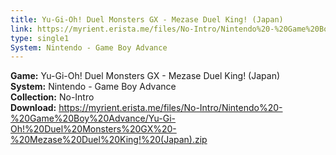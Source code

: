 ```yaml
---
title: Yu-Gi-Oh! Duel Monsters GX - Mezase Duel King! (Japan)
link: https://myrient.erista.me/files/No-Intro/Nintendo%20-%20Game%20Boy%20Advance/Yu-Gi-Oh!%20Duel%20Monsters%20GX%20-%20Mezase%20Duel%20King!%20(Japan).zip
type: single1
System: Nintendo - Game Boy Advance
---
```

<b>Game:</b> Yu-Gi-Oh! Duel Monsters GX - Mezase Duel King! (Japan)<br>
<b>System:</b> Nintendo - Game Boy Advance<br>
<b>Collection:</b> No-Intro<br>
<b>Download:</b> https://myrient.erista.me/files/No-Intro/Nintendo%20-%20Game%20Boy%20Advance/Yu-Gi-Oh!%20Duel%20Monsters%20GX%20-%20Mezase%20Duel%20King!%20(Japan).zip